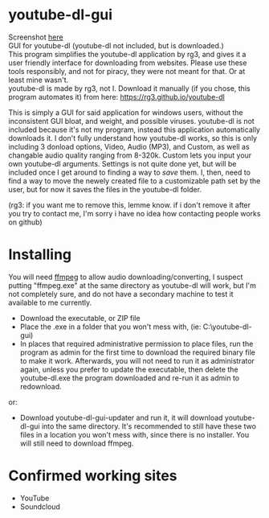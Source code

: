 # youtube-dl-gui
Screenshot [here](https://i.imgur.com/pRPAFFH.png)  
GUI for youtube-dl (youtube-dl not included, but is downloaded.)  
This program simplifies the youtube-dl application by rg3, and gives it a user friendly interface for downloading from websites. Please use these tools responsibly, and not for piracy, they were not meant for that. Or at least mine wasn't.  
youtube-dl is made by rg3, not I. Download it manually (if you chose, this program automates it) from here: https://rg3.github.io/youtube-dl

This is simply a GUI for said application for windows users, without the inconsistent GUI bloat, and weight, and possible viruses. youtube-dl is not included because it's not my program, instead this application automatically downloads it. I don't fully understand how youtube-dl works, so this is only including 3 donload options, Video, Audio (MP3), and Custom, as well as changable audio quality ranging from 8-320k. Custom lets you input your own youtube-dl arguments. Settings is not quite done yet, but will be included once I get around to finding a way to _save_ them. I, then, need to find a way to move the newely created file to a customizable path set by the user, but for now it saves the files in the youtube-dl folder.

(rg3: if you want me to remove this, lemme know. if i don't remove it after you try to contact me, I'm sorry i have no idea how contacting people works on github)

# Installing
You will need [ffmpeg](https://ffmpeg.org/) to allow audio downloading/converting, I suspect putting "ffmpeg.exe" at the same directory as youtube-dl will work, but I'm not completely sure, and do not have a secondary machine to test it available to me currently.

- Download the executable, or ZIP file
- Place the .exe in a folder that you won't mess with, (ie: C:\youtube-dl-gui)
- In places that required administrative permission to place files, run the program as admin for the first time to download the required binary file to make it work. Afterwards, you will not need to run it as administrator again, unless you prefer to update the executable, then delete the youtube-dl.exe the program downloaded and re-run it as admin to redownload.

or:

- Download youtube-dl-gui-updater and run it, it will download youtube-dl-gui into the same directory. It's recommended to still have these two files in a location you won't mess with, since there is no installer. You will still need to download ffmpeg.

# Confirmed working sites

- YouTube
- Soundcloud
